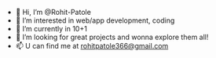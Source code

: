 - 👋 Hi, I’m @Rohit-Patole
- 👀 I’m interested in web/app development, coding
- 🌱 I’m currently in 10+1
- 💞️ I’m looking for great projects and wonna explore them all!
- 📫 U can find me at rohitpatole366@gmail.com

<!---
Rohit-Patole/Rohit-Patole is a ✨ special ✨ repository because its `README.md` (this file) appears on your GitHub profile.
You can click the Preview link to take a look at your changes.
--->
